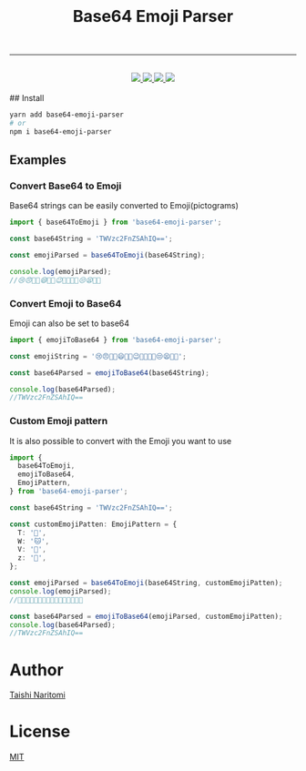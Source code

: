 <div>
  <div align="center">
    <br />
    <h1>Base64 Emoji Parser</h1>
    <br />
    <hr />
  </div>
  <br />
  <div align="center">
    <a href='https://www.npmjs.com/package/base64-emoji-parser'>
      <img src='https://img.shields.io/npm/v/base64-emoji-parser?style=for-the-badge'>
    </a>
    <a href='https://github.com/taishinaritomi/base64-emoji-parser/blob/main/LICENSE'>
      <img src='https://img.shields.io/github/license/taishinaritomi/base64-emoji-parser?style=for-the-badge'>
    </a>
    <a href='https://bundlephobia.com/package/base64-emoji-parser'>
      <img src='https://img.shields.io/bundlephobia/minzip/base64-emoji-parser?style=for-the-badge'>
    </a>
    <a href='https://github.com/microsoft/typescript'>
      <img src='https://img.shields.io/npm/types/base64-emoji-parser?style=for-the-badge'>
    </a>
  </div>
  <br />
</div>
## Install

```sh
yarn add base64-emoji-parser
# or
npm i base64-emoji-parser
```

## Examples

### Convert Base64 to Emoji

Base64 strings can be easily converted to Emoji(pictograms)

```ts
import { base64ToEmoji } from 'base64-emoji-parser';

const base64String = 'TWVzc2FnZSAhIQ==';

const emojiParsed = base64ToEmoji(base64String);

console.log(emojiParsed);
//😢😠😤🤪😄🥶🤩😉🤯🥺🤨🤣😒😫🤥🤥
```

### Convert Emoji to Base64

Emoji can also be set to base64

```ts
import { emojiToBase64 } from 'base64-emoji-parser';

const emojiString = '😢😠😤🤪😄🥶🤩😉🤯🥺🤨🤣😒😫🤥🤥';

const base64Parsed = emojiToBase64(base64String);

console.log(base64Parsed);
//TWVzc2FnZSAhIQ==
```

### Custom Emoji pattern

It is also possible to convert with the Emoji you want to use

```ts
import {
  base64ToEmoji,
  emojiToBase64,
  EmojiPattern,
} from 'base64-emoji-parser';

const base64String = 'TWVzc2FnZSAhIQ==';

const customEmojiPatten: EmojiPattern = {
  T: '🐶',
  W: '🐱',
  V: '🦄',
  z: '🐴',
};

const emojiParsed = base64ToEmoji(base64String, customEmojiPatten);
console.log(emojiParsed);
//🐶🐱🦄🐴😄🥶🤩😉🤯🥺🤨🤣😒😫🤥🤥

const base64Parsed = emojiToBase64(emojiParsed, customEmojiPatten);
console.log(base64Parsed);
//TWVzc2FnZSAhIQ==
```

# Author

[Taishi Naritomi](https://github.com/taishinaritomi)

# License

[MIT](https://github.com/taishinaritomi/base64-emoji-parser/blob/main/LICENSE)
